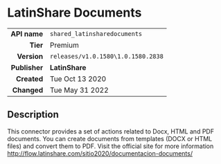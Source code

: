 # LatinShare Documents
| | |
|-:|-|
|**API name**|`shared_latinsharedocuments`|
|**Tier**|Premium|
|**Version**|`releases/v1.0.1580\1.0.1580.2838`|
|**Publisher**|**LatinShare**|
|**Created**|Tue Oct 13 2020|
|**Changed**|Tue May 31 2022|

## Description
This connector provides a set of actions related to Docx, HTML and PDF documents. You can create documents from templates (DOCX or HTML files) and convert them to PDF. Visit the official site for more information http://flow.latinshare.com/sitio2020/documentacion-documents/
